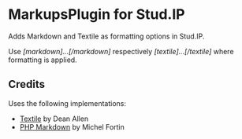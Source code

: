 # MarkupsPlugin for Stud.IP

Adds Markdown and Textile as formatting options in Stud.IP.

Use *[markdown]...[/markdown]* respectively *[textile]...[/textile]* where
formatting is applied.

## Credits

Uses the following implementations:

- [Textile](http://textile.thresholdstate.com/) by Dean Allen
- [PHP Markdown](http://michelf.com/projects/php-markdown/) by Michel Fortin

